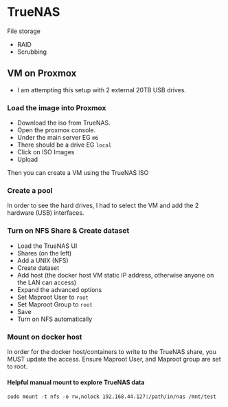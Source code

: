 # TrueNAS
File storage
- RAID
- Scrubbing


## VM on Proxmox
- I am attempting this setup with 2 external 20TB USB drives.

### Load the image into Proxmox
- Download the iso from TrueNAS.
- Open the proxmox console.
- Under the main server EG `m6`
- There should be a drive EG `local` 
- Click on ISO Images
- Upload

Then you can create a VM using the TrueNAS ISO

### Create a pool
In order to see the hard drives, I had to select the VM and add the 2 hardware (USB) interfaces.

### Turn on NFS Share & Create dataset
- Load the TrueNAS UI
- Shares (on the left)
- Add a UNIX (NFS)
- Create dataset
- Add host (the docker host VM static IP address, otherwise anyone on the LAN can access)
- Expand the advanced options
- Set Maproot User to `root`
- Set Maproot Group to `root`
- Save
- Turn on NFS automatically

### Mount on docker host
In order for the docker host/containers to write to the TrueNAS share, you MUST update the access. Ensure Maproot User, and Maproot group are set to root.

#### Helpful manual mount to explore TrueNAS data
`sudo mount -t nfs -o rw,nolock 192.168.44.127:/path/in/nas /mnt/test`
